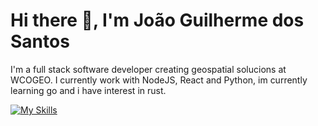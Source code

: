 # Hi there 👋, I'm João Guilherme dos Santos
I'm a full stack software developer creating geospatial solucions at WCOGEO. I currently work with NodeJS, React and Python, im currently learning go and i have interest in rust.

[![My Skills](https://skillicons.dev/icons?i=html,css,javascript,typescript,react,nodejs,nestjs,express,python,fastapi,go,docker,postgres,redis,linux)](https://skillicons.dev)
